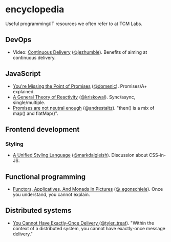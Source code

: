 # encyclopedia

Useful programming/IT resources we often refer to at TCM Labs.


## DevOps

* Video: [Continuous Delivery](https://www.youtube.com/watch?v=skLJuksCRTw) ([@jezhumble](https://twitter.com/jezhumble)). Benefits of aiming at continuous delivery.


## JavaScript

* [You're Missing the Point of Promises](https://blog.domenic.me/youre-missing-the-point-of-promises/) ([@domenic](https://twitter.com/domenic)). Promises/A+ explained.
* [A General Theory of Reactivity](https://github.com/kriskowal/gtor) ([@kriskowal](https://twitter.com/kriskowal)). Sync/async, single/multiple.
* [Promises are not neutral enough](https://staltz.com/promises-are-not-neutral-enough.html) (@[andrestaltz](https://twitter.com/andrestaltz?lang=fr)). "then() is a mix of map() and flatMap()".


## Frontend development

### Styling
* [A Unified Styling Language](https://medium.com/seek-blog/a-unified-styling-language-d0c208de2660) ([@markdalgleish](https://twitter.com/markdalgleish)). Discussion about CSS-in-JS.


## Functional programming

* [Functors, Applicatives, And Monads In Pictures](http://adit.io/posts/2013-04-17-functors,_applicatives,_and_monads_in_pictures.html) ([@_egonschiele](https://twitter.com/_egonschiele)). Once you understand, you cannot explain.

## Distributed systems

* [You Cannot Have Exactly-Once Delivery
](https://bravenewgeek.com/you-cannot-have-exactly-once-delivery/) ([@tyler_treat](https://twitter.com/tyler_treat)). "Within the context of a distributed system, you cannot have exactly-once message delivery."
